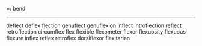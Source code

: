 =: bend

---
deflect
deflex
flection
genuflect
genuflexion
inflect
introflection
reflect
retroflection
circumflex
flex
flexible
flexometer
flexor
flexuosity
flexuous
flexure
inflex
reflex
retroflex
dorsiflexor
flexitarian
